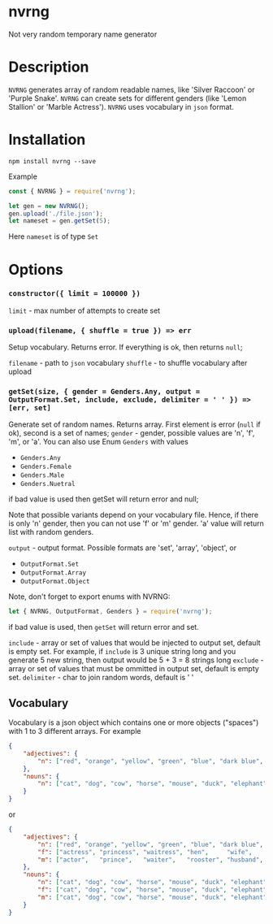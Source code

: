 # nvrng
Not very random temporary name generator

# Description

`NVRNG` generates array of random readable names, like 'Silver Raccoon' or 'Purple Snake'.
`NVRNG` can create sets for different genders (like 'Lemon Stallion' or 'Marble Actress').
`NVRNG` uses vocabulary in `json` format.

# Installation

`npm install nvrng --save`

Example
```js
const { NVRNG } = require('nvrng');

let gen = new NVRNG();
gen.upload('./file.json');
let nameset = gen.getSet(5);

```
Here `nameset` is of type `Set`

# Options

### `constructor({ limit = 100000 })`

`limit` - max number of attempts to create set

### `upload(filename, { shuffle = true }) => err`
Setup vocabulary. Returns error. If everything is ok, then returns `null`;

`filename` - path to `json` vocabulary
`shuffle`  - to shuffle vocabulary after upload

### `getSet(size, { gender = Genders.Any, output = OutputFormat.Set, include, exclude, delimiter = ' ' }) => [err, set]`
Generate set of random names. Returns array. First element is error (`null` if ok), second is a set of names;
`gender` - gender, possible values are 'n', 'f', 'm', or 'a'. You can also use Enum `Genders` with values

- `Genders.Any`
- `Genders.Female`
- `Genders.Male`
- `Genders.Nuetral`

if bad value is used then getSet will return error and null;

Note that possible variants depend on your vocabulary file. Hence, if there is only 'n' gender, then you can not use 'f' or 'm' gender.
'a' value will return list with random genders.

`output` - output format. Possible formats are 'set', 'array', 'object', or

- `OutputFormat.Set`
- `OutputFormat.Array`
- `OutputFormat.Object`

Note, don't forget to export enums with NVRNG:
```js
let { NVRNG, OutputFormat, Genders } = require('nvrng');
```

if bad value is used, then `getSet` will return error and set.

`include` - array or set of values that would be injected to output set, default is empty set. For example, if `include` is 3 unique string long and
you generate 5 new string, then output would be 5 + 3 = 8 strings long
`exclude` - array or set of values that must be ommitted in output set, default is empty set.
`delimiter` - char to join random words, default is ' '

## Vocabulary
Vocabulary is a json object which contains one or more objects ("spaces") with
1 to 3 different arrays. For example
```json
{
    "adjectives": {
        "n": ["red", "orange", "yellow", "green", "blue", "dark blue", "purple"]
    },
    "nouns": {
        "n": ["cat", "dog", "cow", "horse", "mouse", "duck", "elephant"]
    }
}
```
or
```json
{
    "adjectives": {
        "n": ["red", "orange", "yellow", "green", "blue", "dark blue", "purple"],
        "f": ["actress", "princess", "waitress", "hen",     "wife",    "mare",     "woman"],
        "m": ["actor",   "prince",   "waiter",   "rooster", "husband", "stallion", "man"]
    },
    "nouns": {
        "n": ["cat", "dog", "cow", "horse", "mouse", "duck", "elephant"],
        "f": ["cat", "dog", "cow", "horse", "mouse", "duck", "elephant"],
        "m": ["cat", "dog", "cow", "horse", "mouse", "duck", "elephant"]
    }
}
```





















